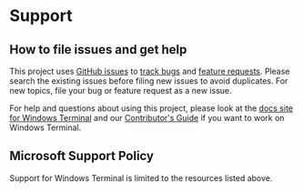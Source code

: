 # Support

## How to file issues and get help  

This project uses [GitHub issues][gh-issue] to [track bugs][gh-bug] and [feature requests][gh-feature]. Please search the existing issues before filing new issues to avoid duplicates. For new topics, file your bug or feature request as a new issue.

For help and questions about using this project, please look at the [docs site for Windows Terminal][docs] and our [Contributor's Guide][contributor] if you want to work on Windows Terminal.

## Microsoft Support Policy  

Support for Windows Terminal is limited to the resources listed above.

[gh-issue]: https://github.com/microsoft/terminal/issues/new/choose
[gh-bug]: https://github.com/microsoft/terminal/issues/new?assignees=&labels=Issue-Bug&template=bug_report.md&title=
[gh-feature]: https://github.com/microsoft/terminal/issues/new?assignees=&labels=Issue-Feature&template=Feature_Request.md&title=
[docs]: https://docs.microsoft.com/windows/terminal
[contributor]: https://github.com/microsoft/terminal/blob/main/CONTRIBUTING.md
